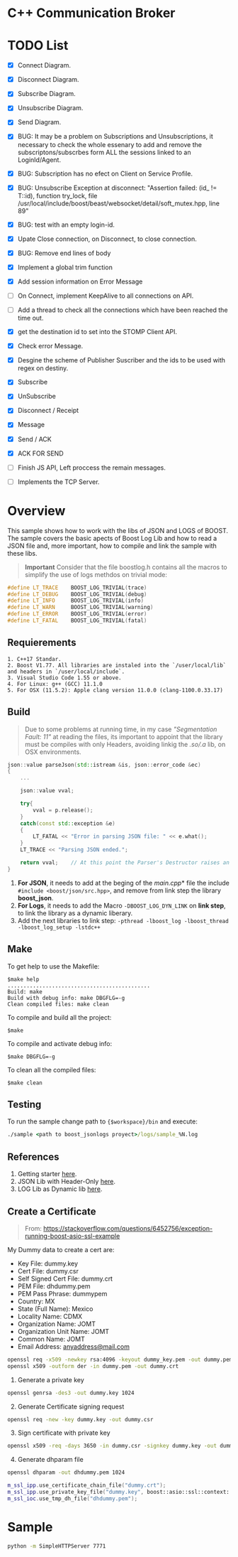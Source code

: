 
# C++ Communication Broker

# TODO List

- [x]  Connect Diagram.
- [x] Disconnect Diagram.
- [x] Subscribe Diagram.
- [x] Unsubscribe Diagram.
- [x] Send Diagram.
- [x] BUG: It may be a problem on Subscriptions and Unsubscriptions, it necessary to check the whole essenary to add and remove the subscriptons/subscrbes form ALL the sessions linked to an LoginId/Agent.
- [x] BUG: Subscription has no efect on Client on Service Profile.
- [x] BUG: Unsubscribe Exception at disconnect: "Assertion failed: (id_ != T::id), function try_lock, file /usr/local/include/boost/beast/websocket/detail/soft_mutex.hpp, line 89"
- [x] BUG: test with an empty login-id.
- [x] Upate Close connection, on Disconnect, to close connection.
- [x] BUG: Remove end lines of body
- [x] Implement a global trim function 
- [x] Add session information on Error Message
- [ ] On Connect, implement KeepAlive to all connections on API.
- [ ] Add a thread to check all the connections which have been reached the time out.
- [x] get the destination id to set into the STOMP Client API.
- [x] Check error Message.
- [x] Desgine the scheme of Publisher Suscriber and the ids to be used with regex on destiny.
- [x] Subscribe
- [x] UnSubscribe
- [x] Disconnect / Receipt
- [x] Message
- [x] Send / ACK
- [x] ACK FOR SEND
- [ ] Finish JS API, Left proccess the remain messages.
- [ ] Implements the TCP Server.



# Overview

This sample shows how to work with the libs of JSON and LOGS of BOOST. The sample covers the basic apects of Boost Log Lib and how to read a JSON file and, more important, how to compile and link the sample with these libs.

> **Important** Consider that the file boostlog.h contains all the macros to simplify the use of logs methdos on trivial mode:
 ```cpp
#define LT_TRACE    BOOST_LOG_TRIVIAL(trace)
#define LT_DEBUG    BOOST_LOG_TRIVIAL(debug)
#define LT_INFO     BOOST_LOG_TRIVIAL(info)
#define LT_WARN     BOOST_LOG_TRIVIAL(warning)
#define LT_ERROR    BOOST_LOG_TRIVIAL(error)
#define LT_FATAL    BOOST_LOG_TRIVIAL(fatal)
```

## Requierements

    1. C++17 Standar.
    2. Boost V1.77. All libraries are instaled into the `/user/local/lib` and headers in `/user/local/include`.
    3. Visual Studio Code 1.55 or above.
    4. For Linux: g++ (GCC) 11.1.0
    5. For OSX (11.5.2): Apple clang version 11.0.0 (clang-1100.0.33.17)

## Build

> Due to some problems at running time, in my case *"Segmentation Fault: 11"* at reading the files, its important to appoint that the library must be compiles with only Headers, avoiding linkig the *.so/.a* lib, on OSX environments. 

```cpp
json::value parseJson(std::istream &is, json::error_code &ec)
{
    ...

    json::value vval;

    try{
        vval = p.release();
    }
    catch(const std::exception &e)
    {
        LT_FATAL << "Error in parsing JSON file: " << e.what();
    }
    LT_TRACE << "Parsing JSON ended.";

    return vval;    // At this point the Parser's Destructor raises an exception.
}
```

1. **For JSON**, it needs to add at the beging of the *main.cpp** file the include `#include <boost/json/src.hpp>`, and remove from link step the library **boost_json**.
2.  **For Logs**, it needs to add the Macro `-DBOOST_LOG_DYN_LINK` on **link step**, to link the library as a dynamic liberary.
3.  Add the next libraries to link step: `-pthread -lboost_log -lboost_thread -lboost_log_setup -lstdc++`

## Make

To get help to use the Makefile:
```shell
$make help
.............................................
Build: make
Build with debug info: make DBGFLG=-g
Clean compiled files: make clean
```

To compile and build all the project:
```shell
$make
```

To compile and activate debug info:

```shell
$make DBGFLG=-g
```

To clean all the compiled files:

```shell
$make clean
```

## Testing

To run the sample change path to `{$workspace}/bin` and execute:

``` cmd
./sample <path to boost_jsonlogs proyect>/logs/sample_%N.log
```

## References

1. Getting starter [here](https://www.boost.org/doc/libs/1_77_0/more/getting_started/unix-variants.html).
2. JSON Lib with Header-Only [here](https://www.boost.org/doc/libs/1_75_0/libs/json/doc/html/json/overview.html#json.overview.requirements).
3. LOG Lib as Dynamic lib [here](https://www.boost.org/doc/libs/1_77_0/libs/log/doc/html/index.html).


## Create a Certificate

> From: https://stackoverflow.com/questions/6452756/exception-running-boost-asio-ssl-example


My Dummy data to create a cert are:

+ Key File: dummy.key
+ Cert File: dummy.csr
+ Self Signed Cert File: dummy.crt
+ PEM File: dhdummy.pem
+ PEM Pass Phrase: dummypem
+ Country: MX
+ State (Full Name): Mexico
+ Locality Name: CDMX
+ Organization Name: JOMT
+ Organization Unit Name: JOMT
+ Common Name: JOMT
+ Email Address: anyaddress@mail.com


``` cmd
openssl req -x509 -newkey rsa:4096 -keyout dummy_key.pem -out dummy.pem -sha256 -days 365
openssl x509 -outform der -in dummy.pem -out dummy.crt
```


1. Generate a private key
```cmd
openssl genrsa -des3 -out dummy.key 1024
```

2. Generate Certificate signing request
```cmd
openssl req -new -key dummy.key -out dummy.csr
```

3. Sign certificate with private key
```cmd
openssl x509 -req -days 3650 -in dummy.csr -signkey dummy.key -out dummy.crt
```

4. Generate dhparam file
```cmd
openssl dhparam -out dhdummy.pem 1024
```

```cpp
m_ssl_ipp.use_certificate_chain_file("dummy.crt"); 
m_ssl_ipp.use_private_key_file("dummy.key", boost::asio::ssl::context::pem);
m_ssl_ioc.use_tmp_dh_file("dhdummy.pem");
```


# Sample 

```cmd
python -m SimpleHTTPServer 7771
```